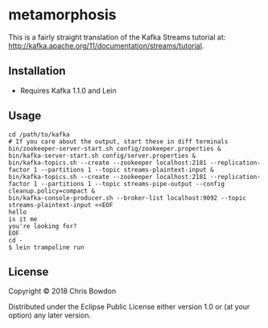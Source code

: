 # metamorphosis

This is a fairly straight translation of the Kafka Streams tutorial at: http://kafka.apache.org/11/documentation/streams/tutorial.

## Installation

- Requires Kafka 1.1.0 and Lein

## Usage

```
cd /path/to/kafka
# If you care about the output, start these in diff terminals
bin/zookeeper-server-start.sh config/zookeeper.properties &
bin/kafka-server-start.sh config/server.properties &
bin/kafka-topics.sh --create --zookeeper localhost:2181 --replication-factor 1 --partitions 1 --topic streams-plaintext-input &
bin/kafka-topics.sh --create --zookeeper localhost:2181 --replication-factor 1 --partitions 1 --topic streams-pipe-output --config cleanup.policy=compact &
bin/kafka-console-producer.sh --broker-list localhost:9092 --topic streams-plaintext-input <<EOF
hello
is it me
you're looking for?
EOF
cd -
$ lein trampoline run
```

## License

Copyright © 2018 Chris Bowdon

Distributed under the Eclipse Public License either version 1.0 or (at
your option) any later version.
